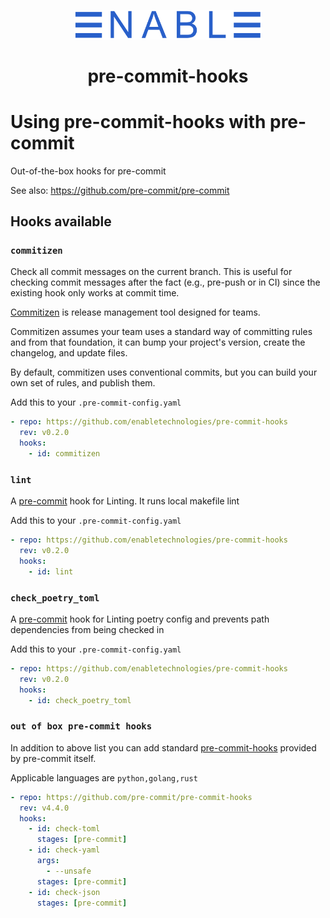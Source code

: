 <p align="center">
  <img width="300px" src="./logo.png">
</p>

<h1 align="center">pre-commit-hooks</h1>

# Using pre-commit-hooks with pre-commit

Out-of-the-box hooks for pre-commit

See also: https://github.com/pre-commit/pre-commit

## Hooks available

### `commitizen`

Check all commit messages on the current branch. This is useful for checking commit messages after the fact (e.g., pre-push or in CI) since the existing hook only works at commit time.

[Commitizen](https://commitizen-tools.github.io/commitizen/) is release management tool designed for teams.

Commitizen assumes your team uses a standard way of committing rules and from that foundation, it can bump your project's version, create the changelog, and update files.

By default, commitizen uses conventional commits, but you can build your own set of rules, and publish them.

Add this to your `.pre-commit-config.yaml`

```yaml
- repo: https://github.com/enabletechnologies/pre-commit-hooks
  rev: v0.2.0
  hooks:
    - id: commitizen
```

### `lint`

A [pre-commit](https://pre-commit.com/) hook for Linting. It runs local makefile lint

Add this to your `.pre-commit-config.yaml`

```yaml
- repo: https://github.com/enabletechnologies/pre-commit-hooks
  rev: v0.2.0
  hooks:
    - id: lint
```

### `check_poetry_toml`

A [pre-commit](https://pre-commit.com/) hook for Linting poetry config and prevents path dependencies from being checked in

Add this to your `.pre-commit-config.yaml`

```yaml
- repo: https://github.com/enabletechnologies/pre-commit-hooks
  rev: v0.2.0
  hooks:
    - id: check_poetry_toml
```

### `out of box pre-commit hooks`

In addition to above list you can add standard [pre-commit-hooks](https://pre-commit.com/hooks.html) provided by pre-commit itself.

Applicable languages are `python,golang,rust`

```yaml
- repo: https://github.com/pre-commit/pre-commit-hooks
  rev: v4.4.0
  hooks:
    - id: check-toml
      stages: [pre-commit]
    - id: check-yaml
      args:
        - --unsafe
      stages: [pre-commit]
    - id: check-json
      stages: [pre-commit]
```
